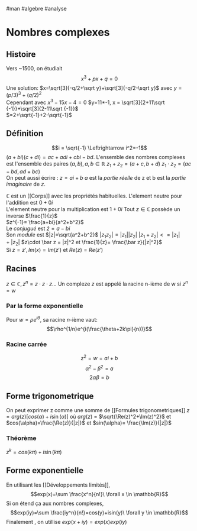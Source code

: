 #man #algebre #analyse 
# Nombres complexes
## Histoire
Vers ~1500, on étudiait
$$x^3+px+q=0$$
Une solution: $x=\sqrt[3]{-q/2+\sqrt y}+\sqrt[3]{-q/2-\sqrt y}$
avec $y = (p/3)^3+(q/2)^2$\
Cependant avec $x^3-15x-4 =0$
$y=11*-1, x = \sqrt[3]{2+11\sqrt {-1}}+\sqrt[3]{2-11\sqrt {-1}}$\
$=2+\sqrt{-1}+2-\sqrt{-1}$
## Définition
$$i = \sqrt{-1} \Leftrightarrow i^2=-1$$
$(a+bi)(c+di)=ac+adi+cbi-bd.$
L'ensemble des nombres complexes est l'ensemble des paires $(a,b), a,b \in  \mathbb{R}$
$z_1+z_2=(a+c,b+d)$
$z_1 \cdot z_2 = (ac-bd,ad+bc)$\
On peut aussi écrire : $z = ai +b$
$a$ est la _partie réelle_ de z et b est la _partie imaginaire_ de $z$.

$\mathbb{C}$ est un [[Corps]] avec les propriétés  habituelles.
L'element neutre pour l'addition est $0+0i$\
L'element neutre pour la multiplication est $1+0i$
Tout $z\in \mathbb{C}$ possède un inverse $\frac{1}{z}$\
$z^{-1}= \frac{a+bi}{a^2+b^2}$\
Le  _conjugué_ est $\bar z= a-bi$\
Son _module_ est $|z|=\sqrt{a^2+b^2}$
$|z_1z_2|=|z_1||z_2|$
$|z_1+z_2|<=|z_1|+|z_2|$
$z\cdot \bar z = |z|^2 et \frac{1}{z}= \frac{\bar z}{|z|^2}$\
Si $z = z',Im(x)= Im(z')$ et $Re(z)=Re(z')$
## Racines
$z\in \mathbb{C}, z^n =z\cdot z\cdot z...$
Un compleze $z$ est appelé la racine n-ième de w si $z^n=w$
### Par la forme exponentielle
Pour $w = \rho e ^{i\theta}$, sa racine $n$-ième vaut:
$$\rho^{1/n}e^{i(\frac{\theta+2k\pi}{n})}$$
### Racine carrée
$$z^2 = w = ai+b$$
$$\alpha^2-\beta^2=a$$
$$2\alpha\beta=b$$
## Forme  trigonometrique
On peut exprimer z comme une somme de [[Formules trigonometriques]]
$z = arg(z)[cos(\alpha)+i\sin(\alpha)]$
où $arg(z)$ = $\sqrt{\Re(z)^2+\Im(z)^2}$ et
$cos(\alpha)=\frac{\Re(z)}{|z|}$ et $sin(\alpha)= \frac{\Im(z)}{|z|}$
### Théorème
$z^k= cos(k\pi)+ i\sin(k\pi)$
## Forme exponentielle
En utilisant les [[Développements limités]],$$exp(x)=\sum \frac{x^n}{n!}\ \forall x \in \mathbb{R}$$
Si on étend ça aux nombres complexes,
$$exp(iy)=\sum \frac{iy^n}{n!}=cos(y)+isin(y)\ \forall y \in \mathbb{R}$$
Finalement , on utillise $exp(x+iy)= exp(x)exp(iy)$
